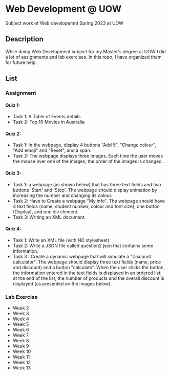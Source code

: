# Web Development @ UOW
Subject work of Web developemnt Spring 2023 at UOW
## Description
While doing Web Development subject for my Master's degree at UOW I did a lot of assignments and 
lab exercises. In this repo, I have organized them for future help.

## List
### Assignment
#### Quiz 1: 
* Task 1: A Table of Events details
* Task 2: Top 10 Movies in Australia
#### Quiz 2:
* Task 1: In the webpage, display 4 buttons "Add 5", "Change colour", "Add emoji" and "Reset", and a span.
* Task 2: The webpage displays three images. Each time the user moves the mouse over one of the images, the order of the images is changed. 
#### Quiz 3:
* Task 1: a webpage (as shown below) that has three text fields and two buttons 'Start' and 'Stop'. The webpage should display animation by increasing the number and changing its colour.
* Task 2: Have to Create a webpage "My info". The webpage should have 4 text fields (name, student number, colour and font size), one button (Display), and one div element.
* Task 3: Writing an XML document.
#### Quiz 4:
* Task 1: Write an XML file (with NO stylesheet) 
* Task 2: Write a JSON file called question2.json that contains some information.
* Task 3 : Create a dynamic webpage that will simulate a "Discount calculator". The webpage should display three text fields (name, price and discount) and a button "calculate". When the user clicks the button, the information entered in the text fields is displayed in an ordered list; at the end of the list, the number of products and the overall discount is displayed (as presented on the images below).
	
### Lab Exercise
* Week 2
* Week 3
* Week 4
* Week 5
* Week 6
* Week 7
* Week 8
* Week 9
* Week 10
* Week 11
* Week 12
* Week 13
